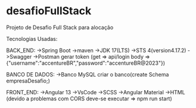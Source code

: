 # desafioFullStack
Projeto de Desafio Full Stack para alocação

Tecnologias Usadas:

BACK_END:
->Spring Boot
->maven
->JDK 17(LTS)
->STS 4(version4.17.2)
->Swagger
->Postman
gerar token (get => api/login  body => {"username":"accentureBR","password":"accentureBR@2023"})

BANCO DE DADOS:
->Banco MySQL
criar o banco(create Schema empresaDesafio;)

FRONT_END:
->Angular 13
->VsCode
->SCSS
->Angular Material
->HTML
(devido a problemas com CORS deve-se executar => npm run start)